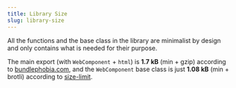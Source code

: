 ```yaml
---
title: Library Size
slug: library-size
---
```


All the functions and the base class in the library are minimalist by design and only contains what is needed for their purpose.

The main export (with `WebComponent` + `html`) is **1.7 kB** (min + gzip) according to [bundlephobia.com](https://bundlephobia.com/package/web-component-base@latest), and the `WebComponent` base class is just **1.08 kB** (min + brotli) according to [size-limit](http://github.com/ai/size-limit).
